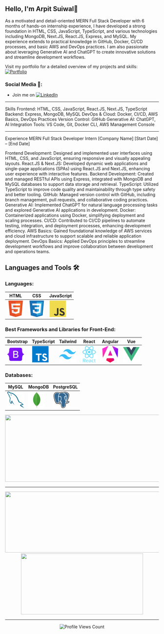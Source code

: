 ## Hello, I'm Arpit Suiwal👋

As a motivated and detail-oriented MERN Full Stack Developer with 6 months of hands-on internship experience, I have developed a strong foundation in HTML, CSS, JavaScript, TypeScript, and various technologies including MongoDB, Next.JS, React.JS, Express, and MySQL. My experience extends to practical knowledge in GitHub, Docker, CI/CD processes, and basic AWS and DevOps practices. I am also passionate about leveraging Generative AI and ChatGPT to create innovative solutions and streamline development workflows.

Visit my portfolio for a detailed overview of my projects and skills: [![Portfolio](https://img.shields.io/badge/Portfolio-Visit-brightgreen?style=for-the-badge&logo=github)]()

### Social Media 📡:
- Join me on [![LinkedIn](https://img.shields.io/badge/LinkedIn-Connect-blue?style=for-the-badge&logo=linkedin)](https://www.linkedin.com/in/arpit-suiwal-6729691aa?utm_source=share&utm_campaign=share_via&utm_content=profile&utm_medium=android_app)

---
Skills
Frontend: HTML, CSS, JavaScript, React.JS, Next.JS, TypeScript
Backend: Express, MongoDB, MySQL
DevOps & Cloud: Docker, CI/CD, AWS Basics, DevOps Practices
Version Control: GitHub
Generative AI: ChatGPT, AI Integration
Tools: VS Code, Git, Docker CLI, AWS Management Console

---

Experience
MERN Full Stack Developer Intern
[Company Name]
[Start Date] – [End Date]

Frontend Development: Designed and implemented user interfaces using HTML, CSS, and JavaScript, ensuring responsive and visually appealing layouts.
React.JS & Next.JS: Developed dynamic web applications and single-page applications (SPAs) using React.JS and Next.JS, enhancing user experience with interactive features.
Backend Development: Created and managed RESTful APIs using Express, integrated with MongoDB and MySQL databases to support data storage and retrieval.
TypeScript: Utilized TypeScript to improve code quality and maintainability through type safety and better tooling.
GitHub: Managed version control with GitHub, including branch management, pull requests, and collaborative coding practices.
Generative AI: Implemented ChatGPT for natural language processing tasks and explored Generative AI applications in development.
Docker: Containerized applications using Docker, simplifying deployment and scaling processes.
CI/CD: Contributed to CI/CD pipelines to automate testing, integration, and deployment processes, enhancing development efficiency.
AWS Basics: Gained foundational knowledge of AWS services and cloud infrastructure to support scalable and reliable application deployment.
DevOps Basics: Applied DevOps principles to streamline development workflows and improve collaboration between development and operations teams.
## Languages and Tools 🛠️
### Languages:
| HTML | CSS | JavaScript |
|--------|---|------|
|<img src="https://github.com/devicons/devicon/blob/master/icons/html5/html5-original.svg" alt="HTML" width="55" height="55"/> | <img src="https://github.com/devicons/devicon/blob/master/icons/css3/css3-original.svg" alt="CSS" width="55" height="55"/> | <img src="https://github.com/devicons/devicon/blob/master/icons/javascript/javascript-original.svg" alt="JavaScript" width="55" height="55"/> |

### Best Frameworks and Libraries for Front-End:
| Bootstrap | TypeScript | Tailwind | React | Angular | Vue |
|---------|----------|-------|--------|---------|--------|
|<img src="https://github.com/devicons/devicon/blob/master/icons/bootstrap/bootstrap-original.svg" alt="Bootstrap" width="55" height="55"/> | <img src="https://github.com/devicons/devicon/blob/master/icons/typescript/typescript-original.svg" alt="TypeScript" width="55" height="55"/> |<img src="https://github.com/devicons/devicon/blob/master/icons/tailwindcss/tailwindcss-original.svg" alt="Tailwind" width="55" height="55"/> | <img src="https://github.com/devicons/devicon/blob/master/icons/react/react-original-wordmark.svg" alt="React" width="55" height="55"/> | <img src="https://github.com/devicons/devicon/blob/master/icons/angular/angular-original.svg" alt="Angular" width="55" height="55"/> |<img src="https://github.com/devicons/devicon/blob/master/icons/vuejs/vuejs-original.svg" alt="Vue" width="55" height="55"/> |

### Databases:
| MySQL | MongoDB | PostgreSQL |
|---------|-------|--------|
|<img src="https://github.com/devicons/devicon/blob/master/icons/mysql/mysql-original.svg" alt="MySQL" width="55" height="55"/> | <img src="https://github.com/devicons/devicon/blob/master/icons/mongodb/mongodb-original.svg" alt="MongoDB" width="55" height="55"/> | <img src="https://github.com/devicons/devicon/blob/master/icons/postgresql/postgresql-original.svg" alt="PostgreSQL" width="55" height="55"/> | 


<p align="center">
  <img width="800" height="220" src="https://streak-stats.demolab.com?user=suiwal&theme=highcontrast&hide_border=true&border_radius=5&card_width=800">
</p>

---

<p align="center">
  <img width="600" height="200" src="https://github-readme-stats.vercel.app/api?username=suiwal&show_icons=true&theme=vision-friendly-dark">
  <img width="400" height="200" src="https://github-readme-stats.vercel.app/api/top-langs/?username=suiwal&layout=compact&theme=vision-friendly-dark">
</p>

---

<div align="center">
  <img src="https://komarev.com/ghpvc/?username=suiwal&style=for-the-badge&color=orange" alt="Profile Views Count"/>
</div>

<!--
**suiwal/suiwal** is a ✨ _special_ ✨ repository because its `README.md` (this file) appears on your GitHub profile.

Here are some ideas to get you started:

- 🔭 I’m currently working on ...
- 🌱 I’m currently learning ...
- 👯 I’m looking to collaborate on ...
- 🤔 I’m looking for help with ...
- 💬 Ask me about ...
- 📫 How to reach me: ...
- 😄 Pronouns: ...
- ⚡ Fun fact: ...
-->
